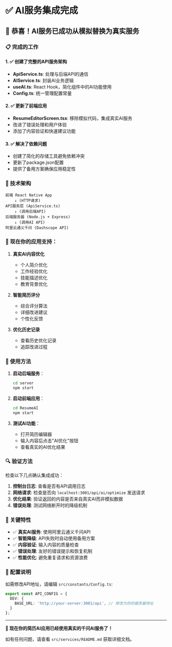 # ✅ AI服务集成完成

## 🎉 恭喜！AI服务已成功从模拟替换为真实服务

### 📋 完成的工作

#### 1. ✅ 创建了完整的API服务架构
- **ApiService.ts**: 处理与后端API的通信
- **AIService.ts**: 封装AI业务逻辑
- **useAI.ts**: React Hook，简化组件中的AI功能使用
- **Config.ts**: 统一管理配置常量

#### 2. ✅ 更新了前端应用
- **ResumeEditorScreen.tsx**: 移除模拟代码，集成真实AI服务
- 改进了错误处理和用户体验
- 添加了内容验证和快速建议功能

#### 3. ✅ 解决了依赖问题
- 创建了简化的存储工具避免依赖冲突
- 更新了package.json配置
- 提供了备用方案确保应用稳定性

### 🔧 技术架构

```
前端 React Native App
    ↓ (HTTP请求)
API服务层 (ApiService.ts)
    ↓ (调用后端API)
后端服务器 (Node.js + Express)
    ↓ (调用AI API)
阿里云通义千问 (Dashscope API)
```

### 🚀 现在你的应用支持：

1. **真实AI内容优化**
   - 个人简介优化
   - 工作经验优化  
   - 技能描述优化
   - 教育背景优化

2. **智能简历评分**
   - 综合评分算法
   - 详细改进建议
   - 个性化反馈

3. **优化历史记录**
   - 查看历史优化记录
   - 追踪改进过程

### 📱 使用方法

1. **启动后端服务**：
   ```bash
   cd server
   npm start
   ```

2. **启动前端应用**：
   ```bash
   cd ResumeAI  
   npm start
   ```

3. **测试AI功能**：
   - 打开简历编辑器
   - 输入内容后点击"AI优化"按钮
   - 查看真实的AI优化结果

### 🔍 验证方法

检查以下几点确认集成成功：

1. **控制台日志**: 查看是否有API调用日志
2. **网络请求**: 检查是否向 `localhost:3001/api/ai/optimize` 发送请求
3. **优化结果**: 验证返回的内容是否来自真实AI而非模拟数据
4. **错误处理**: 测试网络断开时的降级机制

### 🎯 关键特性

- ✅ **真实AI服务**: 使用阿里云通义千问API
- ✅ **智能降级**: API失败时自动使用备用方案
- ✅ **内容验证**: 输入内容的质量检查
- ✅ **错误处理**: 友好的错误提示和恢复机制
- ✅ **性能优化**: 避免重复请求和资源浪费

### 🔧 配置说明

如需修改API地址，请编辑 `src/constants/Config.ts`:

```typescript
export const API_CONFIG = {
  DEV: {
    BASE_URL: 'http://your-server:3001/api', // 修改为你的服务器地址
  }
};
```

---

**🎊 现在你的简历AI应用已经使用真实的千问AI服务了！**

如有任何问题，请查看 `src/services/README.md` 获取详细文档。